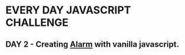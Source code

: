 #  EVERY DAY JAVASCRIPT CHALLENGE
## DAY 2 - Creating [Alarm](https://github.com/andiahmadyusup-id.github.io/alarmjs) with vanilla javascript.
